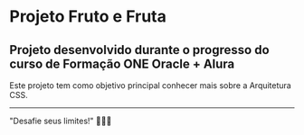 <h1>Projeto Fruto e Fruta</h2>
<h2>Projeto desenvolvido durante o progresso do curso de Formação ONE Oracle + Alura</h2>

Este projeto tem como objetivo principal conhecer mais sobre a Arquitetura CSS.

---------------------------------

"Desafie seus limites!"
🚀🚀🚀
